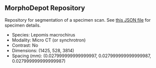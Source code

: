 
## MorphoDepot Repository
Repository for segmentation of a specimen scan.  See [this JSON file](MorphoDepotAccession.json) for specimen details.
* Species: Lepomis macrochirus
* Modality: Micro CT (or synchrotron)
* Contrast: No
* Dimensions: (1425, 528, 3814)
* Spacing (mm): (0.027999999999999997, 0.027999999999999987, 0.027999999999999987)
        